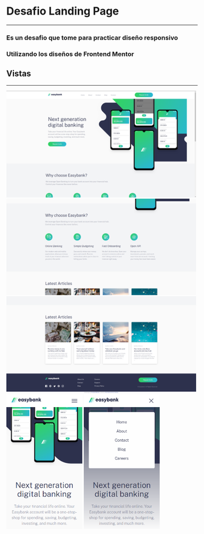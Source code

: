 # Desafio Landing Page
---
### Es un desafio que tome para practicar diseño responsivo
### Utilizando los diseños de Frontend Mentor

## Vistas
---

<img src="Muestra/Escritorio.png" width="500">
<img src="Muestra/Escritorio2.png" width="500">
<img src="Muestra/Escritorio3.png" width="500">
<img src="Muestra/Telefono.png" width="200">
<img src="Muestra/Telefono2.png" width="200">
